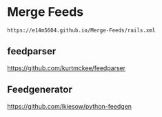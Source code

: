 # Merge Feeds

`https://e14m5604.github.io/Merge-Feeds/rails.xml`

## feedparser

https://github.com/kurtmckee/feedparser

## Feedgenerator

https://github.com/lkiesow/python-feedgen

